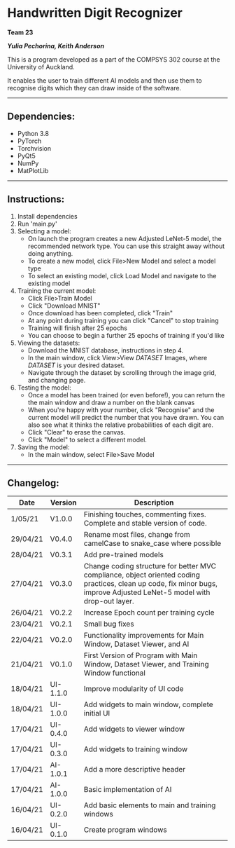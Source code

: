 
# Handwritten Digit Recognizer

**Team 23**

***Yulia Pechorina, Keith Anderson***

This is a program developed as a part of the COMPSYS 302 course at the University of Auckland.

It enables the user to train different AI models and then use them to recognise digits which they can draw inside of the software.

---
## Dependencies:

- Python 3.8
- PyTorch
- Torchvision
- PyQt5
- NumPy
- MatPlotLib

---
## Instructions:

1.  Install dependencies
2.  Run 'main.py'
3.  Selecting a model:
    - On launch the program creates a new Adjusted LeNet-5 model, the recommended network type. You can use this straight away without doing anything.
    - To create a new model, click File>New Model and select a model type
    - To select an existing model, click Load Model and navigate to the existing model
4. Training the current model:
    - Click File>Train Model
    - Click "Download MNIST"
    - Once download has been completed, click "Train"
    - At any point during training you can click "Cancel" to stop training
    - Training will finish after 25 epochs
    - You can choose to begin a further 25 epochs of training if you'd like
5. Viewing the datasets:
    - Download the MNIST database, instructions in step 4.
    - In the main window, click View>View *DATASET* Images, where *DATASET* is your desired dataset.
    - Navigate through the dataset by scrolling through the image grid, and changing page.
6. Testing the model:
    - Once a model has been trained (or even before!), you can return the the main window and draw a number on the blank canvas
    - When you're happy with your number, click "Recognise" and the current model will predict the number that you have drawn. You can also see what it thinks the relative probabilities of each digit are.
    - Click "Clear" to erase the canvas.
    - Click "Model" to select a different model.
7. Saving the model:
    - In the main window, select File>Save Model

---
## Changelog:
|Date|Version|Description| 
|--|--|--|
|1/05/21|V1.0.0|Finishing touches, commenting fixes. Complete and stable version of code.|
|29/04/21|V0.4.0|Rename most files, change from camelCase to snake_case where possible|
|28/04/21|V0.3.1|Add pre-trained models|
|27/04/21|V0.3.0|Change coding structure for better MVC compliance, object oriented coding practices, clean up code, fix minor bugs, improve Adjusted LeNet-5 model with drop-out layer.|
|26/04/21|V0.2.2|Increase Epoch count per training cycle|
|23/04/21|V0.2.1|Small bug fixes|
|22/04/21|V0.2.0|Functionality improvements for Main Window, Dataset Viewer, and AI|
|21/04/21|V0.1.0|First Version of Program with Main Window, Dataset Viewer, and Training Window functional|
|18/04/21|UI-1.1.0|Improve modularity of UI code|
|18/04/21|UI-1.0.0|Add widgets to main window, complete initial UI|
|17/04/21|UI-0.4.0|Add widgets to viewer window|
|17/04/21|UI-0.3.0|Add widgets to training window|
|17/04/21|AI-1.0.1|Add a more descriptive header|
|17/04/21|AI-1.0.0|Basic implementation of AI|
|16/04/21|UI-0.2.0|Add basic elements to main and training windows|
|16/04/21|UI-0.1.0|Create program windows|

